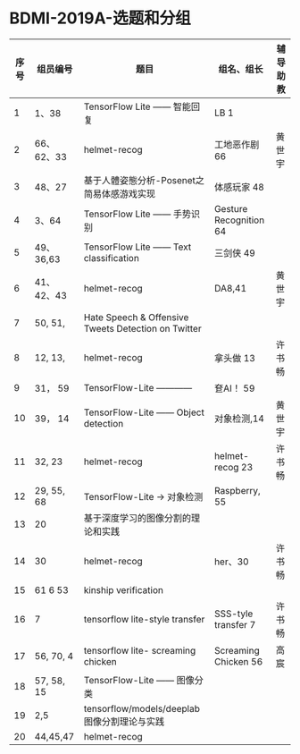 # BDMI-2019A-选题和分组

| 序号 | 组员编号 | 题目                        |   组名、组长      |  辅导助教  |
| ---- | -------- | --------------------------- | -------- | -------- |
| 1    | 1、38    | TensorFlow Lite —— 智能回复 | LB 1 |          |
| 2    | 66、62、33   | helmet-recog                |工地恶作剧 66        |  黄世宇  |
| 3    | 48、27   | 基于人體姿態分析-Posenet之简易体感游戏实现   |  体感玩家 48 |     |
| 4    | 3、64    | TensorFlow Lite —— 手势识别 |  Gesture Recognition 64  |          |
| 5    | 49、36,63 | TensorFlow Lite —— Text classification | 三剑侠 49         |           |
| 6    |41、42、43| helmet-recog|DA8,41       |   黄世宇  |
| 7    |50, 51,   | Hate Speech & Offensive Tweets Detection on Twitter|         |         |
| 8    |12, 13,   | helmet-recog                |   拿头做    13   | 许书畅 |
| 9    |31， 59   | TensorFlow-Lite ————        |   奆AI！   59   |          |
| 10    |39， 14   | TensorFlow-Lite —— Object detection |  对象检测,14       |   黄世宇 |
| 11    |32, 23   | helmet-recog                |   helmet-recog   23   |   许书畅 |
| 12    |29, 55, 68 | TensorFlow-Lite -> 对象检测 | Raspberry, 55 |      |
| 13    |20 | 基于深度学习的图像分割的理论和实践 |         |       |
|14    | 30 | helmet-recog | her、30     |    许书畅 |
| 15 | 61 6 53 | kinship verification |         |       |
|16  |7    |tensorflow lite-style transfer| SSS-tyle transfer     7   |   许书畅 |
|17  |56, 70, 4 |tensorflow lite- screaming chicken|    Screaming Chicken 56     | 高宸 |
|18  |57, 58, 15 |TensorFlow-Lite —— 图像分类|         |         |
|19  |2,5 | tensorflow/models/deeplab 图像分割理论与实践|    |         |
|20  |44,45,47 | helmet-recog |    |         |
